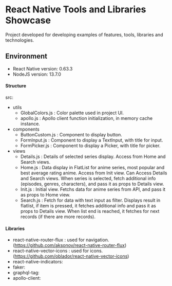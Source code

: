 # React Native Tools and Libraries Showcase

Project developed for developing examples of features, tools, libraries and technologies.

## Environment

* React Native version: 0.63.3
* NodeJS version: 13.7.0

#### Structure

src:
- utils
  - GlobalColors.js : Color palette used in project UI.
  - apollo.js : Apollo client function initialization, in memory cache instance.
- components
  - ButtonCustom.js : Component to display button.
  - FormInput.js : Component to display a TextInput, with title for input.
  - FormPicker.js : Component to display a Picker, with title for picker.
- views
  - Details.js : Details of selected series display. Access from Home and Search views.
  - Home.js : Data display in FlatList for anime series, most popular and best average rating anime. Access from Init view. Can Access Details and Search views. When series is selected, fetch additional info (episodes, genres, characters), and pass it as props to Details view.
  - Init.js : Initial view. Fetchs data for anime series from API, and pass it as props to Home view.
  - Search.js : Fetch for data with text input as filter. Displays result in flatlist, if item is pressed, it fetches additional info and pass it as props to Details view. When list end is reached, it fetches for next records (if there are more records).
  
#### Libraries
- react-native-router-flux : used for navigation. (https://github.com/aksonov/react-native-router-flux)
- react-native-vector-icons : used for icons. (https://github.com/oblador/react-native-vector-icons)
- react-native-indicators:
- faker:
- graphql-tag:
- apollo-client:

